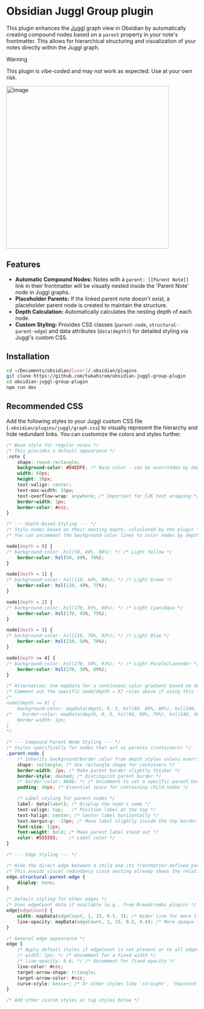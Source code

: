 # Obsidian Juggl Group plugin

This plugin enhances the [Juggl](https://juggl.io/) graph view in Obsidian by automatically creating compound nodes based on a `parent` property in your note's frontmatter. This allows for hierarchical structuring and visualization of your notes directly within the Juggl graph.

> [!WARNING]  
> This plugin is vibe-coded and may not work as expected. Use at your own risk.

<img width="428" alt="image" src="https://github.com/user-attachments/assets/bf9ad6b6-f802-4b5e-8e6a-2ab16cb6de1d" />

## Features

*   **Automatic Compound Nodes:** Notes with a `parent: [[Parent Note]]` link in their frontmatter will be visually nested inside the 'Parent Note' node in Juggl graphs.
*   **Placeholder Parents:** If the linked parent note doesn't exist, a placeholder parent node is created to maintain the structure.
*   **Depth Calculation:** Automatically calculates the nesting depth of each node.
*   **Custom Styling:** Provides CSS classes (`parent-node`, `structural-parent-edge`) and data attributes (`data(depth)`) for detailed styling via Juggl's custom CSS.

## Installation

```sh
cd ~/Documents/obsidian/[user]/.obsidian/plugins
git clone https://github.com/takahirom/obsidian-juggl-group-plugin
cd obsidian-juggl-group-plugin
npm run dev
```

## Recommended CSS

Add the following styles to your Juggl custom CSS file (`.obsidian/plugins/juggl/graph.css`) to visually represent the hierarchy and hide redundant links. You can customize the colors and styles further.

```css
/* Base style for regular notes */
/* This provides a default appearance */
.note {
    shape: round-rectangle;
    background-color: #D4EDFE; /* Base color - can be overridden by depth or tags */
    width: 60px;
    height: 30px;
    text-valign: center;
    text-max-width: 55px;
    text-overflow-wrap: anywhere; /* Important for CJK text wrapping */
    border-width: 1px;
    border-color: #ccc;
}

/* --- Depth-Based Styling --- */
/* Style nodes based on their nesting depth, calculated by the plugin */
/* You can uncomment the background-color lines to color nodes by depth */

node[depth = 0] {
/* background-color: hsl(50, 80%, 88%); */ /* Light Yellow */
    border-color: hsl(50, 60%, 70%);
}

node[depth = 1] {
/* background-color: hsl(110, 60%, 90%); */ /* Light Green */
    border-color: hsl(110, 40%, 75%);
}

node[depth = 2] {
/* background-color: hsl(170, 65%, 90%); */ /* Light Cyan/Aqua */
    border-color: hsl(170, 45%, 75%);
}

node[depth = 3] {
/* background-color: hsl(210, 70%, 92%); */ /* Light Blue */
    border-color: hsl(210, 50%, 78%);
}

node[depth >= 4] {
/* background-color: hsl(270, 50%, 93%); */ /* Light Purple/Lavender */
    border-color: hsl(270, 30%, 80%);
}

/* Alternative: Use mapData for a continuous color gradient based on depth */
/* Comment out the specific node[depth = X] rules above if using this */
/*
node[depth >= 0] {
    background-color: mapData(depth, 0, 5, hsl(60, 80%, 88%), hsl(240, 60%, 88%)); /* Yellow to Blue gradient */
/*    border-color: mapData(depth, 0, 5, hsl(60, 60%, 70%), hsl(240, 40%, 70%));
    border-width: 1px;
}
*/

/* --- Compound Parent Node Styling --- */
/* Styles specifically for nodes that act as parents (containers) */
.parent-node {
    /* Inherits background/border color from depth styles unless overridden */
    shape: rectangle; /* Use rectangle shape for containers */
    border-width: 2px; /* Make parent border slightly thicker */
    border-style: dashed; /* Distinguish parent border */
    /* border-color: #888; */ /* Uncomment to set a specific parent border color */
    padding: 40px; /* Essential space for containing child nodes */

    /* Label styling for parent nodes */
    label: data(label); /* Display the node's name */
    text-valign: top;   /* Position label at the top */
    text-halign: center; /* Center label horizontally */
    text-margin-y: -15px; /* Move label slightly inside the top border */
    font-size: 12px;
    font-weight: bold; /* Make parent label stand out */
    color: #555555;    /* Label color */
}

/* --- Edge Styling --- */

/* Hide the direct edge between a child and its frontmatter-defined parent */
/* This avoids visual redundancy since nesting already shows the relationship */
edge.structural-parent-edge {
    display: none;
}

/* Default styling for other edges */
/* Uses edgeCount data if available (e.g., from Breadcrumbs plugin) */
edge[edgeCount] {
    width: mapData(edgeCount, 1, 15, 0.5, 3); /* Wider line for more links */
    line-opacity: mapData(edgeCount, 1, 15, 0.5, 0.9); /* More opaque for more links */
}

/* General edge appearance */
edge {
    /* Apply default styles if edgeCount is not present or to all edges */
    /* width: 1px; */ /* Uncomment for a fixed width */
    /* line-opacity: 0.6; */ /* Uncomment for fixed opacity */
    line-color: #ccc;
    target-arrow-shape: triangle;
    target-arrow-color: #ccc;
    curve-style: bezier; /* Or other styles like 'straight', 'haystack' */
}

/* Add other custom styles or tag styles below */
```